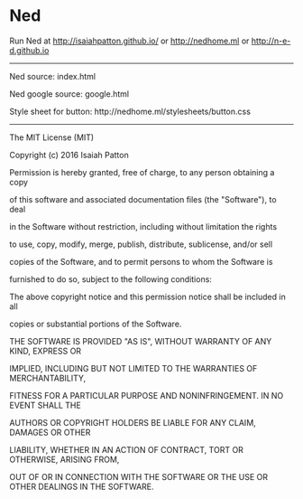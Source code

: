 # Ned
Run Ned at http://isaiahpatton.github.io/ or http://nedhome.ml or http://n-e-d.github.io
<hr>
Ned source: index.html</p>
Ned google source: google.html</p>
Style sheet for button: http://nedhome.ml/stylesheets/button.css</p>
<hr>
The MIT License (MIT)</p>

Copyright (c) 2016 Isaiah Patton</p>

Permission is hereby granted, free of charge, to any person obtaining a copy</p>
of this software and associated documentation files (the "Software"), to deal</p>
in the Software without restriction, including without limitation the rights</p>
to use, copy, modify, merge, publish, distribute, sublicense, and/or sell</p>
copies of the Software, and to permit persons to whom the Software is</p>
furnished to do so, subject to the following conditions:</p>

The above copyright notice and this permission notice shall be included in all</p>
copies or substantial portions of the Software.</p>

THE SOFTWARE IS PROVIDED "AS IS", WITHOUT WARRANTY OF ANY KIND, EXPRESS OR</p>
IMPLIED, INCLUDING BUT NOT LIMITED TO THE WARRANTIES OF MERCHANTABILITY,</p>
FITNESS FOR A PARTICULAR PURPOSE AND NONINFRINGEMENT. IN NO EVENT SHALL THE</p>
AUTHORS OR COPYRIGHT HOLDERS BE LIABLE FOR ANY CLAIM, DAMAGES OR OTHER</p>
LIABILITY, WHETHER IN AN ACTION OF CONTRACT, TORT OR OTHERWISE, ARISING FROM,</p>
OUT OF OR IN CONNECTION WITH THE SOFTWARE OR THE USE OR OTHER DEALINGS IN THE
SOFTWARE.</p>

